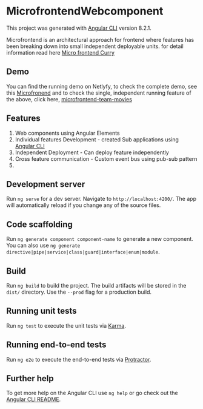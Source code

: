# MicrofrontendWebcomponent

This project was generated with [Angular CLI](https://github.com/angular/angular-cli) version 8.2.1.

Microfrontend is an architectural approach for frontend where features has been breaking down into small independent deployable units. for detail information read here [Micro frontend Curry](https://levelup.gitconnected.com/micro-frontend-curry-506b98a4cfc0)

## Demo

You can find the running demo on Netlyfy, to check the complete demo, see this [Microfronend](https://microfrontend.netlify.com/) and to check the single, independent running feature of the above, click here,  [microfrontend-team-movies](https://microfrontend-team-movies.netlify.com)

## Features
1. Web components using Angular Elements
2. Individual features Development - created Sub applications using [Angular CLI](https://angular.io/guide/file-structure)  
3. Independent Deployment - Can deploy feature independently
4. Cross feature communication - Custom event bus using pub-sub pattern
5.  

## Development server

Run `ng serve` for a dev server. Navigate to `http://localhost:4200/`. The app will automatically reload if you change any of the source files.

## Code scaffolding

Run `ng generate component component-name` to generate a new component. You can also use `ng generate directive|pipe|service|class|guard|interface|enum|module`.

## Build

Run `ng build` to build the project. The build artifacts will be stored in the `dist/` directory. Use the `--prod` flag for a production build.

## Running unit tests

Run `ng test` to execute the unit tests via [Karma](https://karma-runner.github.io).

## Running end-to-end tests

Run `ng e2e` to execute the end-to-end tests via [Protractor](http://www.protractortest.org/).

## Further help

To get more help on the Angular CLI use `ng help` or go check out the [Angular CLI README](https://github.com/angular/angular-cli/blob/master/README.md).
